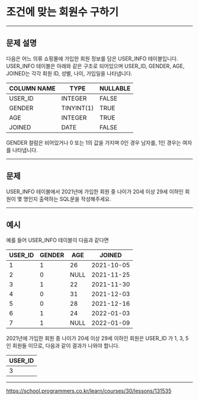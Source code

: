 # 조건에 맞는 회원수 구하기

---

## 문제 설명

다음은 어느 의류 쇼핑몰에 가입한 회원 정보를 담은 USER_INFO 테이블입니다. USER_INFO 테이블은 아래와 같은 구조로 되어있으며 USER_ID, GENDER, AGE, JOINED는 각각 회원 ID, 성별, 나이, 가입일을 나타냅니다.

| COLUMN NAME |    TYPE     | NULLABLE |
|------------|-------------|----------|
|  USER_ID   |   INTEGER   |  FALSE   |
|   GENDER   | TINYINT(1)  |   TRUE   |
|    AGE     |   INTEGER   |   TRUE   |
|   JOINED   |    DATE     |  FALSE   |

GENDER 컬럼은 비어있거나 0 또는 1의 값을 가지며 0인 경우 남자를, 1인 경우는 여자를 나타냅니다.

---

## 문제

USER_INFO 테이블에서 2021년에 가입한 회원 중 나이가 20세 이상 29세 이하인 회원이 몇 명인지 출력하는 SQL문을 작성해주세요.

---

## 예시

예를 들어 USER_INFO 테이블이 다음과 같다면

| USER_ID | GENDER |  AGE  |  JOINED   |
|---------|--------|-------|-----------|
|    1    |   1    |  26   | 2021-10-05|
|    2    |   0    |  NULL | 2021-11-25|
|    3    |   1    |  22   | 2021-11-30|
|    4    |   0    |  31   | 2021-12-03|
|    5    |   0    |  28   | 2021-12-16|
|    6    |   1    |  24   | 2022-01-03|
|    7    |   1    |  NULL | 2022-01-09|


2021년에 가입한 회원 중 나이가 20세 이상 29세 이하인 회원은 USER_ID 가 1, 3, 5 인 회원들 이므로, 다음과 같이 결과가 나와야 합니다.

| USER_ID |
|---------|
|    3    |



---

https://school.programmers.co.kr/learn/courses/30/lessons/131535
